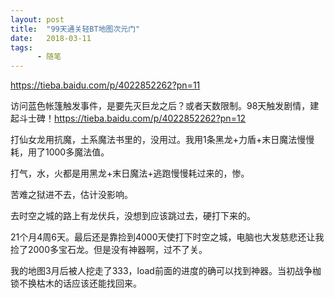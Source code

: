 ```yaml
---
layout: post
title:  "99天通关轻BT地图次元门"
date:   2018-03-11
tags:
      - 随笔
---
```



https://tieba.baidu.com/p/4022852262?pn=11



访问蓝色帐篷触发事件，是要先灭巨龙之后？或者天数限制。98天触发剧情，建起斗士碑！https://tieba.baidu.com/p/4022852262?pn=12



打仙女龙用抗魔，土系魔法书里的，没用过。我用1条黑龙+力盾+末日魔法慢慢耗，用了1000多魔法值。

打气，水，火都是用黑龙+末日魔法+逃跑慢慢耗过来的，惨。



苦难之狱进不去，估计没影响。

去时空之城的路上有龙伏兵，没想到应该跳过去，硬打下来的。

21个月4周6天。最后还是靠捡到4000天使打下时空之城，电脑也大发慈悲还让我捡了2000多宝石龙。但是没有神器啊，过不了关。

我的地图3月后被人挖走了333，load前面的进度的确可以找到神器。当初战争枷锁不换枯木的话应该还能找回来。




